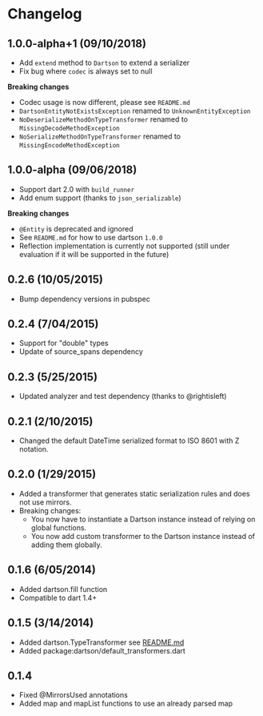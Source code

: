 # Changelog

## 1.0.0-alpha+1 (09/10/2018)

- Add `extend` method to `Dartson` to extend a serializer
- Fix bug where `codec` is always set to null

**Breaking changes**

- Codec usage is now different, please see `README.md`
- `DartsonEntityNotExistsException` renamed to `UnknownEntityException`
- `NoDeserializeMethodOnTypeTransformer` renamed to `MissingDecodeMethodException`
- `NoSerializeMethodOnTypeTransformer` renamed to `MissingEncodeMethodException`

## 1.0.0-alpha (09/06/2018)
- Support dart 2.0 with `build_runner`
- Add enum support (thanks to `json_serializable`)

**Breaking changes**
 
- `@Entity` is deprecated and ignored
- See `README.md` for how to use dartson `1.0.0`
- Reflection implementation is currently not supported 
  (still under evaluation if it will be supported in the future)

## 0.2.6 (10/05/2015)
- Bump dependency versions in pubspec

## 0.2.4 (7/04/2015)
- Support for "double" types
- Update of source_spans dependency

## 0.2.3 (5/25/2015)
- Updated analyzer and test dependency (thanks to @rightisleft)

## 0.2.1 (2/10/2015)
- Changed the default DateTime serialized format to ISO 8601 with Z notation.

## 0.2.0 (1/29/2015)
- Added a transformer that generates static serialization rules and does not use mirrors.
- Breaking changes:
  - You now have to instantiate a Dartson instance instead of relying on global functions.
  - You now add custom transformer to the Dartson instance instead of adding them globally.

## 0.1.6 (6/05/2014)
- Added dartson.fill function
- Compatible to dart 1.4+

## 0.1.5 (3/14/2014)
- Added dartson.TypeTransformer see [README.md](./README.md)
- Added package:dartson/default_transformers.dart

## 0.1.4
- Fixed @MirrorsUsed annotations
- Added map and mapList functions to use an already parsed map
